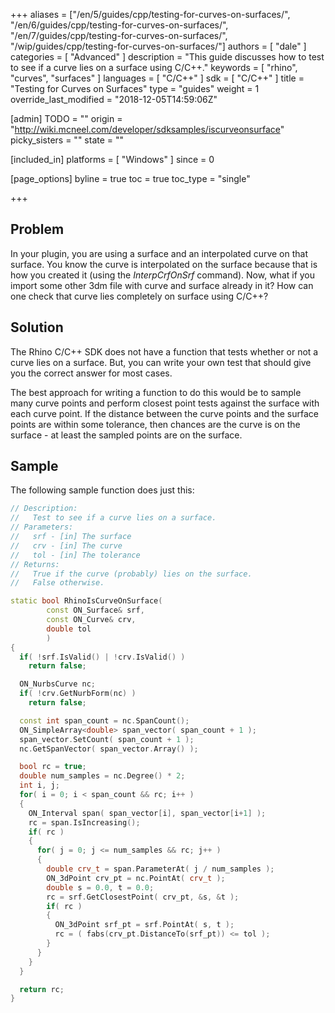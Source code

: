 +++
aliases = ["/en/5/guides/cpp/testing-for-curves-on-surfaces/", "/en/6/guides/cpp/testing-for-curves-on-surfaces/", "/en/7/guides/cpp/testing-for-curves-on-surfaces/", "/wip/guides/cpp/testing-for-curves-on-surfaces/"]
authors = [ "dale" ]
categories = [ "Advanced" ]
description = "This guide discusses how to test to see if a curve lies on a surface using C/C++."
keywords = [ "rhino", "curves", "surfaces" ]
languages = [ "C/C++" ]
sdk = [ "C/C++" ]
title = "Testing for Curves on Surfaces"
type = "guides"
weight = 1
override_last_modified = "2018-12-05T14:59:06Z"

[admin]
TODO = ""
origin = "http://wiki.mcneel.com/developer/sdksamples/iscurveonsurface"
picky_sisters = ""
state = ""

[included_in]
platforms = [ "Windows" ]
since = 0

[page_options]
byline = true
toc = true
toc_type = "single"

+++

 
## Problem

In your plugin, you are using a surface and an interpolated curve on that surface.  You know the curve is interpolated on the surface because that is how you created it (using the *InterpCrfOnSrf* command).  Now, what if you import some other 3dm file with curve and surface already in it?  How can one check that curve lies completely on surface using C/C++?

## Solution

The Rhino C/C++ SDK does not have a function that tests whether or not a curve lies on a surface.  But, you can write your own test that should give you the correct answer for most cases.

The best approach for writing a function to do this would be to sample many curve points and perform closest point tests against the surface with each curve point.  If the distance between the curve points and the surface points are within some tolerance, then chances are the curve is on the surface - at least the sampled points are on the surface.

## Sample

The following sample function does just this:

```cpp
// Description:
//   Test to see if a curve lies on a surface.
// Parameters:
//   srf - [in] The surface
//   crv - [in] The curve
//   tol - [in] The tolerance
// Returns:
//   True if the curve (probably) lies on the surface.
//   False otherwise.

static bool RhinoIsCurveOnSurface(
        const ON_Surface& srf,
        const ON_Curve& crv,
        double tol
        )
{
  if( !srf.IsValid() | !crv.IsValid() )
    return false;

  ON_NurbsCurve nc;
  if( !crv.GetNurbForm(nc) )
    return false;

  const int span_count = nc.SpanCount();
  ON_SimpleArray<double> span_vector( span_count + 1 );
  span_vector.SetCount( span_count + 1 );
  nc.GetSpanVector( span_vector.Array() );

  bool rc = true;
  double num_samples = nc.Degree() * 2;
  int i, j;
  for( i = 0; i < span_count && rc; i++ )
  {
    ON_Interval span( span_vector[i], span_vector[i+1] );
    rc = span.IsIncreasing();
    if( rc )
    {
      for( j = 0; j <= num_samples && rc; j++ )
      {
        double crv_t = span.ParameterAt( j / num_samples );
        ON_3dPoint crv_pt = nc.PointAt( crv_t );
        double s = 0.0, t = 0.0;
        rc = srf.GetClosestPoint( crv_pt, &s, &t );
        if( rc )
        {
          ON_3dPoint srf_pt = srf.PointAt( s, t );
          rc = ( fabs(crv_pt.DistanceTo(srf_pt)) <= tol );
        }
      }
    }
  }

  return rc;
}
```

